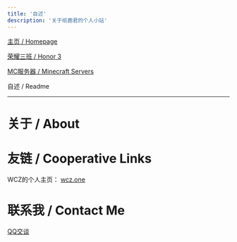 ```yaml
---
title: '自述'
description: '关于纸鹿君的个人小站'
---
```


[主页 / Homepage]()

[荣耀三班 / Honor 3](honor3)

[MC服务器 / Minecraft Servers](mc)

自述 / Readme

------

# 关于 / About



# 友链 / Cooperative Links

WCZ的个人主页： [wcz.one](http://wcz.one)

# 联系我 / Contact Me

[QQ交谈](http://wpa.qq.com/msgrd?v=3&uin=2399052066&site=qq&menu=yes)